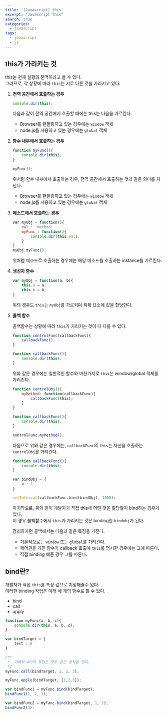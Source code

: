 ```yaml
---
title: '[Javascript] this'
excerpt: "Javascript this"
search: true
categories:
  - javascript
tags:
  - javascript
  - js
---
```


## this가 가리키는 것

this는 현재 실행의 문맥이라고 볼 수 있다.  
그러므로, 각 상황에 따라 ```this```는 서로 다른 것을 가리키고 있다.

1. **전역 공간에서 호출하는 경우**  

	``` javascript
	console.dir(this);
	```

	다음과 같이 전역 공간에서 호출할 때에는 this는 다음을 가르킨다.  
	- Browser를 핸들링하고 있는 경우에는 ```window``` 객체
	- node.js를 사용하고 있는 경우에는 ```global``` 객체



2. **함수 내부에서 호출하는 경우**  

	``` javascript
	function myFunc(){
		console.dir(this);
	}

	myFunc();
	```

	위처럼 함수 내부에서 호출하는 경우, 전역 공간에서 호출하는 것과 같은 의미를 지닌다.  
	- Browser를 핸들링하고 있는 경우에는 ```window``` 객체
	- node.js를 사용하고 있는 경우에는 ```global``` 객체



3. **메소드에서 호출하는 경우**

	``` javascript
	var myObj = function(){
		val : 'method'
		myFunc : function(){
			console.dir(this.val);
		}
	}
	myObj.myFunc();
	```

	위처럼 메소드로 호출하는 경우에는 해당 메소드를 호출하는 instance를 가르킨다.



4. **생성자 함수**  

	``` javascript
	var myObj = function(a, b){
		this.a = a;
		this.b = b;
	}
	```

	위의 경우도 ```this```는 ```myObj```를 가르키며 객체 요소에 값을 할당한다.


5. **콜백 함수** 

	콜백함수는 상황에 따라 ```this```가 가리키는 것이 다 다를 수 있다.
	``` javascript
	function controlFunc(callbackFunc){
		callbackFunc();
	}

	function callbackFunc(){
		console.dir(this);
	}
	```
	위와 같은 경우에는 일반적인 함수와 마찬가지로 ```this```는 window/global 객체를 가리킨다.


	``` javascript
	function controlObj(){
		myMethod: function(callbackFunc){
			callbackFunc(this);
		}
	}

	function callbackFunc(){
		console.dir(this);
	}

	controlFunc.myMethod();
	```
	다음으로 위와 같은 경우에는, ```callbackFunc```의 ```this```는 자신을 호출하는 ```controlObj```를 가리킨다.

	``` javascript 
	function callbackFunc(){
		console.dir(this);
	}
	
	var bindObj = {
		a : 1
	}

	setInterval(callbackFunc.bind(bindObj), 1000);
	```
	마지막으로, 위와 같이 개발자가 직접 this에 어떤 것을 할당할지 bind하는 경우가 있다.  
	이 경우 콜백함수에서 ```this```가 가리키는 것은 binding한 ```bindobj```가 된다.  
	
	
	정리하자면 콜백에서는 다음과 같은 특징을 가진다.  
	- 기본적으로는 ```window``` 또는 ```global```를 가리킨다.
	- 제어권을 가진 함수가 callback 호출에 ```this```를 명시한 경우에는 그에 따른다.
	- 직접 binding 해준 경우 그를 따른다.



## bind란?  
개발자가 직접 ```this```를 특정 값으로 지정해줄수 있다.  
이러한 binding 작업은 아래 세 개의 함수로 할 수 있다.
 - bind
 - call
 - apply

``` javascript
function myFunc(a, b, c){
	console.dir(this, a, b, c);
}

var bindTarget = {
	test : 0
}

/**
 *  아래의 4가지 표현은 모두 같은 동작을 한다.
 */
myFunc.call(bindTarget, 1, 2, 3);

myFunc.apply(bindTarget, [1,2,3]);

var bindFunc1 = myFunc.bind(bindTarget);
bindFunc1(1, 2, 3);

var bindFunc2 = myFunc.bind(bindTarget, 1, 2);
bindFunc2(3);
```